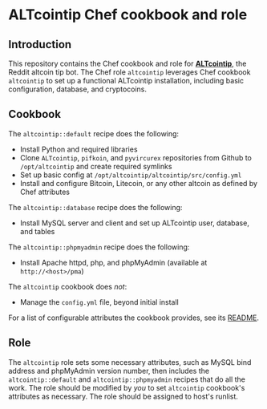 # ALTcointip Chef cookbook and role

## Introduction

This repository contains the Chef cookbook and role for **[ALTcointip](https://github.com/vindimy/altcointip)**, the Reddit altcoin tip bot. The Chef role `altcointip` leverages Chef cookbook `altcointip` to set up a functional ALTcointip installation, including basic configuration, database, and cryptocoins.

## Cookbook

The `altcointip::default` recipe does the following:

* Install Python and required libraries
* Clone `ALTcointip`, `pifkoin`, and `pyvircurex` repositories from Github to `/opt/altcointip` and create required symlinks
* Set up basic config at `/opt/altcointip/altcointip/src/config.yml`
* Install and configure Bitcoin, Litecoin, or any other altcoin as defined by Chef attributes

The `altcointip::database` recipe does the following:

* Install MySQL server and client and set up ALTcointip user, database, and tables

The `altcointip::phpmyadmin` recipe does the following:

* Install Apache httpd, php, and phpMyAdmin (available at `http://<host>/pma`)

The `altcointip` cookbook does *not*:

* Manage the `config.yml` file, beyond initial install

For a list of configurable attributes the cookbook provides, see its [README](cookbooks/altcointip/README.md).

## Role

The `altcointip` role sets some necessary attributes, such as MySQL bind address and phpMyAdmin version number, then includes the `altcointip::default` and `altcointip::phpmyadmin` recipes that do all the work. The role should be modified by *you* to set `altcointip` cookbook's attributes as necessary. The role should be assigned to host's runlist.
